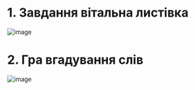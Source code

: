 # 1. Завдання вітальна листівка
![image](https://github.com/user-attachments/assets/2555a6ec-af35-42b2-91c5-5325903156de)

# 2. Гра вгадування слів

![image](https://github.com/user-attachments/assets/8a295b4e-6400-4d69-a727-d97c1f83b7da)
